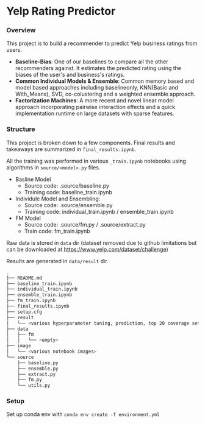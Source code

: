 # Yelp Rating Predictor

### Overview
This project is to build a recommender to predict Yelp business ratings from users.
- **Baseline-Bias**: One of our baselines to compare all the other recommenders against. It estimates the predicted rating using the biases of the user's and business's ratings.
- **Common Individual Models & Ensemble**: Common memory based and model based approaches including baselineonly, KNN(Basic and With_Means), SVD, co-colustering and a weighted ensemble approach.
- **Factorization Machines**: A more recent and novel linear model approach incorporating pairwise interaction effects and a quick implementation runtime on large datasets with sparse features. 


### Structure
This project is broken down to a few components. Final results and takeaways are summarized in `final_results.ipynb`.

All the training was performed in various `_train.ipynb` notebooks using algorithms in `source/<model>.py` files.
- Basline Model
    - Source code: .source/baseline.py
    - Training code: baseline_train.ipynb
- Individule Model and Ensembling:
    - Source code: .source/ensemble.py
    - Training code: individual_train.ipynb / ensemble_train.ipynb
- FM Model
    - Source code: .source/fm.py / .source/extract.py
    - Train code: fm_train.ipynb

Raw data is stored in `data` dir (dataset removed due to github limitations but can be downloaded at https://www.yelp.com/dataset/challenge)

Results are generated in `data/result` dir.

```bash
.
├── README.md
├── baseline_train.ipynb
├── individual_train.ipynb
├── ensemble_train.ipynb
├── fm_train.ipynb
├── final_results.ipynb
├── setup.cfg
├── result
│   └── <various hyperparameter tuning, prediction, top 20 coverage sets>
├── data
│   ├── fm
│   │   └── <empty>
├── image
│   └── <various notebook images>
└── source
    ├── baseline.py
    ├── ensemble.py
    ├── extract.py
    ├── fm.py
    └── utils.py
```

### Setup
Set up conda env with `conda env create -f environment.yml`
